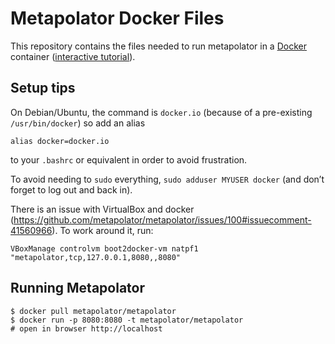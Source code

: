 Metapolator Docker Files
======================

This repository contains the files needed to run metapolator in a [Docker](http://docker.com) container ([interactive tutorial](https://www.docker.io/gettingstarted/)).

Setup tips
----------

On Debian/Ubuntu, the command is `docker.io` (because of a pre-existing `/usr/bin/docker`) so add an alias

```
alias docker=docker.io
```

to your `.bashrc` or equivalent in order to avoid frustration.

To avoid needing to `sudo` everything, `sudo adduser MYUSER docker` (and don’t forget to log out and back in).

There is an issue with VirtualBox and docker (https://github.com/metapolator/metapolator/issues/100#issuecomment-41560966). To work around it, run:

```
VBoxManage controlvm boot2docker-vm natpf1 "metapolator,tcp,127.0.0.1,8080,,8080"
```

Running Metapolator
-------------------

```
$ docker pull metapolator/metapolator
$ docker run -p 8080:8080 -t metapolator/metapolator
# open in browser http://localhost
```
